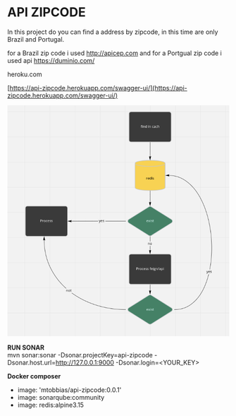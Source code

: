 
# API ZIPCODE

In this project do you can find a address by zipcode, in this time are only Brazil and Portugal.


for a Brazil zip code i used http://apicep.com
and for a Portgual zip code i used api https://duminio.com/

heroku.com

[https://api-zipcode.herokuapp.com/swagger-ui/](https://api-zipcode.herokuapp.com/swagger-ui/)

![enter image description here](assets/img001.png)

**RUN SONAR**  
mvn sonar:sonar -Dsonar.projectKey=api-zipcode -Dsonar.host.url=http://127.0.0.1:9000 -Dsonar.login=<YOUR_KEY>

**Docker composer**
- image: 'mtobbias/api-zipcode:0.0.1'
- image: sonarqube:community
- image: redis:alpine3.15



